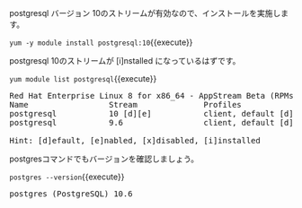 postgresql バージョン 10のストリームが有効なので、インストールを実施します。

`yum -y module install postgresql:10`{{execute}}

postgresql 10のストリームが [i]nstalled になっているはずです。

`yum module list postgresql`{{execute}}

<pre class="file">
Red Hat Enterprise Linux 8 for x86_64 - AppStream Beta (RPMs)
Name                 Stream              Profiles                         Summary
postgresql           10 [d][e]           client, default [d] [i]          postgresql module
postgresql           9.6                 client, default [d]              postgresql module

Hint: [d]efault, [e]nabled, [x]disabled, [i]installed
</pre>

postgresコマンドでもバージョンを確認しましょう。

`postgres --version`{{execute}}

<pre class="file">
postgres (PostgreSQL) 10.6
</pre>
